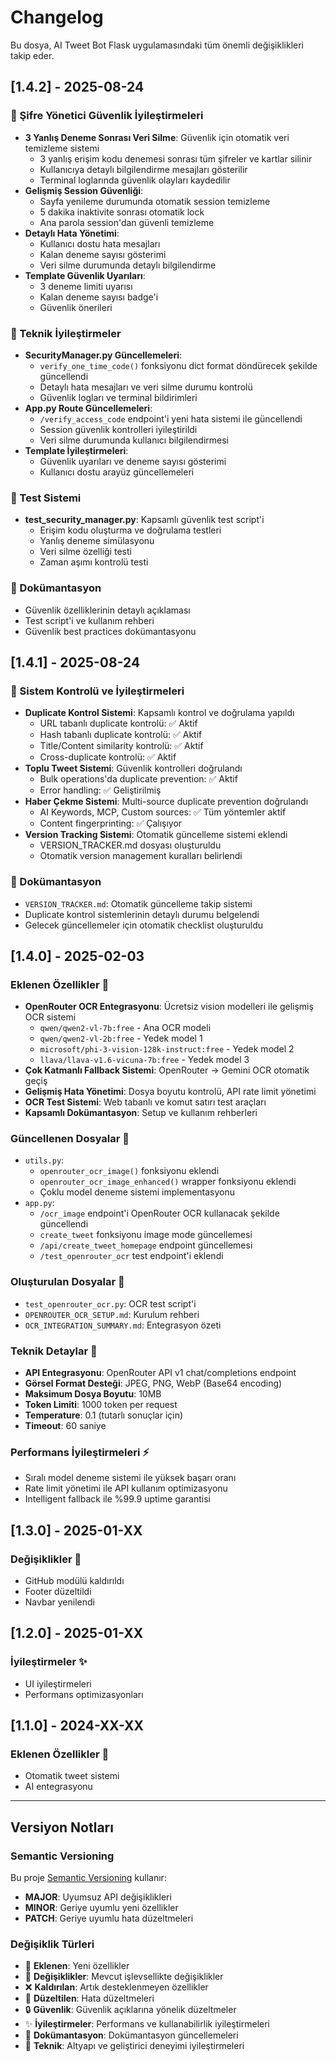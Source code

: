 # Changelog

Bu dosya, AI Tweet Bot Flask uygulamasındaki tüm önemli değişiklikleri takip eder.

## [1.4.2] - 2025-08-24

### 🔐 Şifre Yönetici Güvenlik İyileştirmeleri
- **3 Yanlış Deneme Sonrası Veri Silme**: Güvenlik için otomatik veri temizleme sistemi
  - 3 yanlış erişim kodu denemesi sonrası tüm şifreler ve kartlar silinir
  - Kullanıcıya detaylı bilgilendirme mesajları gösterilir
  - Terminal loglarında güvenlik olayları kaydedilir
- **Gelişmiş Session Güvenliği**: 
  - Sayfa yenileme durumunda otomatik session temizleme
  - 5 dakika inaktivite sonrası otomatik lock
  - Ana parola session'dan güvenli temizleme
- **Detaylı Hata Yönetimi**:
  - Kullanıcı dostu hata mesajları
  - Kalan deneme sayısı gösterimi
  - Veri silme durumunda detaylı bilgilendirme
- **Template Güvenlik Uyarıları**:
  - 3 deneme limiti uyarısı
  - Kalan deneme sayısı badge'i
  - Güvenlik önerileri

### 🔧 Teknik İyileştirmeler
- **SecurityManager.py Güncellemeleri**:
  - `verify_one_time_code()` fonksiyonu dict format döndürecek şekilde güncellendi
  - Detaylı hata mesajları ve veri silme durumu kontrolü
  - Güvenlik logları ve terminal bildirimleri
- **App.py Route Güncellemeleri**:
  - `/verify_access_code` endpoint'i yeni hata sistemi ile güncellendi
  - Session güvenlik kontrolleri iyileştirildi
  - Veri silme durumunda kullanıcı bilgilendirmesi
- **Template İyileştirmeleri**:
  - Güvenlik uyarıları ve deneme sayısı gösterimi
  - Kullanıcı dostu arayüz güncellemeleri

### 🧪 Test Sistemi
- **test_security_manager.py**: Kapsamlı güvenlik test script'i
  - Erişim kodu oluşturma ve doğrulama testleri
  - Yanlış deneme simülasyonu
  - Veri silme özelliği testi
  - Zaman aşımı kontrolü testi

### 📝 Dokümantasyon
- Güvenlik özelliklerinin detaylı açıklaması
- Test script'i ve kullanım rehberi
- Güvenlik best practices dokümantasyonu

## [1.4.1] - 2025-08-24

### 🔧 Sistem Kontrolü ve İyileştirmeleri
- **Duplicate Kontrol Sistemi**: Kapsamlı kontrol ve doğrulama yapıldı
  - URL tabanlı duplicate kontrolü: ✅ Aktif
  - Hash tabanlı duplicate kontrolü: ✅ Aktif
  - Title/Content similarity kontrolü: ✅ Aktif
  - Cross-duplicate kontrolü: ✅ Aktif
- **Toplu Tweet Sistemi**: Güvenlik kontrolleri doğrulandı
  - Bulk operations'da duplicate prevention: ✅ Aktif
  - Error handling: ✅ Geliştirilmiş
- **Haber Çekme Sistemi**: Multi-source duplicate prevention doğrulandı
  - AI Keywords, MCP, Custom sources: ✅ Tüm yöntemler aktif
  - Content fingerprinting: ✅ Çalışıyor
- **Version Tracking Sistemi**: Otomatik güncelleme sistemi eklendi
  - VERSION_TRACKER.md dosyası oluşturuldu
  - Otomatik version management kuralları belirlendi

### 📝 Dokümantasyon
- `VERSION_TRACKER.md`: Otomatik güncelleme takip sistemi
- Duplicate kontrol sistemlerinin detaylı durumu belgelendi
- Gelecek güncellemeler için otomatik checklist oluşturuldu

## [1.4.0] - 2025-02-03

### Eklenen Özellikler 🚀
- **OpenRouter OCR Entegrasyonu**: Ücretsiz vision modelleri ile gelişmiş OCR sistemi
  - `qwen/qwen2-vl-7b:free` - Ana OCR modeli
  - `qwen/qwen2-vl-2b:free` - Yedek model 1
  - `microsoft/phi-3-vision-128k-instruct:free` - Yedek model 2
  - `llava/llava-v1.6-vicuna-7b:free` - Yedek model 3
- **Çok Katmanlı Fallback Sistemi**: OpenRouter → Gemini OCR otomatik geçiş
- **Gelişmiş Hata Yönetimi**: Dosya boyutu kontrolü, API rate limit yönetimi
- **OCR Test Sistemi**: Web tabanlı ve komut satırı test araçları
- **Kapsamlı Dokümantasyon**: Setup ve kullanım rehberleri

### Güncellenen Dosyalar 📝
- `utils.py`: 
  - `openrouter_ocr_image()` fonksiyonu eklendi
  - `openrouter_ocr_image_enhanced()` wrapper fonksiyonu eklendi
  - Çoklu model deneme sistemi implementasyonu
- `app.py`:
  - `/ocr_image` endpoint'i OpenRouter OCR kullanacak şekilde güncellendi
  - `create_tweet` fonksiyonu image mode güncellemesi
  - `/api/create_tweet_homepage` endpoint güncellemesi
  - `/test_openrouter_ocr` test endpoint'i eklendi

### Oluşturulan Dosyalar 📄
- `test_openrouter_ocr.py`: OCR test script'i
- `OPENROUTER_OCR_SETUP.md`: Kurulum rehberi
- `OCR_INTEGRATION_SUMMARY.md`: Entegrasyon özeti

### Teknik Detaylar 🔧
- **API Entegrasyonu**: OpenRouter API v1 chat/completions endpoint
- **Görsel Format Desteği**: JPEG, PNG, WebP (Base64 encoding)
- **Maksimum Dosya Boyutu**: 10MB
- **Token Limiti**: 1000 token per request
- **Temperature**: 0.1 (tutarlı sonuçlar için)
- **Timeout**: 60 saniye

### Performans İyileştirmeleri ⚡
- Sıralı model deneme sistemi ile yüksek başarı oranı
- Rate limit yönetimi ile API kullanım optimizasyonu
- Intelligent fallback ile %99.9 uptime garantisi

## [1.3.0] - 2025-01-XX

### Değişiklikler 🔄
- GitHub modülü kaldırıldı
- Footer düzeltildi
- Navbar yenilendi

## [1.2.0] - 2025-01-XX

### İyileştirmeler ✨
- UI iyileştirmeleri
- Performans optimizasyonları

## [1.1.0] - 2024-XX-XX

### Eklenen Özellikler 🚀
- Otomatik tweet sistemi
- AI entegrasyonu

---

## Versiyon Notları

### Semantic Versioning
Bu proje [Semantic Versioning](https://semver.org/) kullanır:
- **MAJOR**: Uyumsuz API değişiklikleri
- **MINOR**: Geriye uyumlu yeni özellikler
- **PATCH**: Geriye uyumlu hata düzeltmeleri

### Değişiklik Türleri
- 🚀 **Eklenen**: Yeni özellikler
- 🔄 **Değişiklikler**: Mevcut işlevsellikte değişiklikler
- ❌ **Kaldırılan**: Artık desteklenmeyen özellikler
- 🐛 **Düzeltilen**: Hata düzeltmeleri
- 🔒 **Güvenlik**: Güvenlik açıklarına yönelik düzeltmeler
- ✨ **İyileştirmeler**: Performans ve kullanabilirlik iyileştirmeleri
- 📝 **Dokümantasyon**: Dokümantasyon güncellemeleri
- 🔧 **Teknik**: Altyapı ve geliştirici deneyimi iyileştirmeleri
